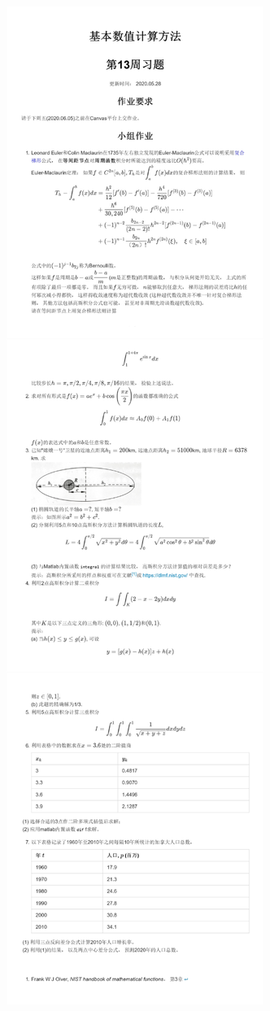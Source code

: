 ![ins1](https://github.com/K1nght/Numerical-calculation-method-homework/blob/master/img/%E5%9F%BA%E6%9C%AC%E6%95%B0%E5%80%BC%E8%AE%A1%E7%AE%97-%E7%AC%AC13%E5%91%A8%E4%B9%A0%E9%A2%98-2019-2020-2/%E5%9F%BA%E6%9C%AC%E6%95%B0%E5%80%BC%E8%AE%A1%E7%AE%97-%E7%AC%AC13%E5%91%A8%E4%B9%A0%E9%A2%98-2019-2020-2_page-0001.jpg?raw=true 'ins1')
![ins2](https://github.com/K1nght/Numerical-calculation-method-homework/blob/master/img/%E5%9F%BA%E6%9C%AC%E6%95%B0%E5%80%BC%E8%AE%A1%E7%AE%97-%E7%AC%AC13%E5%91%A8%E4%B9%A0%E9%A2%98-2019-2020-2/%E5%9F%BA%E6%9C%AC%E6%95%B0%E5%80%BC%E8%AE%A1%E7%AE%97-%E7%AC%AC13%E5%91%A8%E4%B9%A0%E9%A2%98-2019-2020-2_page-0002.jpg?raw=true 'ins2')
![ins3](https://github.com/K1nght/Numerical-calculation-method-homework/blob/master/img/%E5%9F%BA%E6%9C%AC%E6%95%B0%E5%80%BC%E8%AE%A1%E7%AE%97-%E7%AC%AC13%E5%91%A8%E4%B9%A0%E9%A2%98-2019-2020-2/%E5%9F%BA%E6%9C%AC%E6%95%B0%E5%80%BC%E8%AE%A1%E7%AE%97-%E7%AC%AC13%E5%91%A8%E4%B9%A0%E9%A2%98-2019-2020-2_page-0003.jpg?raw=true 'ins3')

